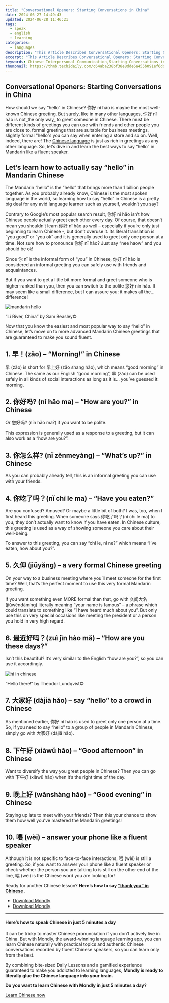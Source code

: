 ```yaml
---
title: "Conversational Openers: Starting Conversations in China"
date: 2024-06-27 14:49:43
updated: 2024-06-28 11:46:21
tags:
  - speak
  - english
  - learning
categories:
  - languages
description: "This Article Describes Conversational Openers: Starting Conversations in China"
excerpt: "This Article Describes Conversational Openers: Starting Conversations in China"
keywords: Chinese Interpersonal Communication,Starting Conversations in Mandarin,Conversational Skills in Asia,Cultural Conversation Initiators (China),Engaging with Chinese Speakers,Opening Dialogue in Chinese Culture,Chinese Small Talk Techniques
thumbnail: https://thmb.techidaily.com/c64aba238bf38e8dde6a455b091ef6dd75fa774a21d0b3000a42b8339ddfda6c.jpg
---
```


## Conversational Openers: Starting Conversations in China

 How should we say “hello” in Chinese? 你好 nǐ hǎo is maybe the most well-known Chinese greeting. But surely, like in many other languages, 你好 nǐ hǎo is not_the only way_ to greet someone in Chinese. There must be different kinds of greetings you can use with friends and other people you are close to, formal greetings that are suitable for business meetings, slightly formal “hello”s you can say when entering a store and so on. Well, indeed, there are! The [Chinese language](https://shop.mondly.com/affiliate.php?ACCOUNT=ATISTUDI&AFFILIATE=108875&PATH=https://www.mondly.com?AFFILIATE=108875) is just as rich in greetings as any other language. So, let’s dive in and learn the best ways to say “hello” in Mandarin like a fluent speaker.

## Let’s learn how to actually say “hello” in Mandarin Chinese

 The Mandarin “hello” is the “hello” that brings more than 1 billion people together. As you probably already know, Chinese is the most spoken language in the world, so learning how to say “hello” in Chinese is a pretty big deal for any avid language learner such as yourself, wouldn’t you say?

 Contrary to Google’s most popular search result, 你好 nǐ hǎo isn’t how Chinese people actually greet each other every day. Of course, that doesn’t mean you shouldn’t learn 你好 nǐ hǎo as well – especially if you’re only just beginning to learn Chinese -, but don’t overuse it. Its literal translation is “you good” or “you ok” and it is generally used to greet only one person at a time. Not sure how to pronounce 你好 nǐ hǎo? Just say “nee haow” and you should be ok!

 Since 你 nǐ is the informal form of “you” in Chinese, 你好 nǐ hǎo is considered an informal greeting you can safely use with friends and acquaintances.

 But if you want to get a little bit more formal and greet someone who is higher-ranked than you, then you can switch to the polite 您好 nín hǎo. It may seem like a small difference, but I can assure you: it makes all the… difference!

![mandarin hello](https://edge.mondly.com/blog/wp-content/uploads/2019/12/mandarin-hello-1024x683.jpg "How To Say Hello In Chinese: A Quick Guide To Chinese Greetings 2")

 “Li River, China” by Sam Beasley©

 Now that you know the easiest and most popular way to say “hello” in Chinese, let’s move on to more advanced Mandarin Chinese greetings that are guaranteed to make you sound fluent.

## 1\. 早！(zǎo) – “Morning!” in Chinese

 早 (zǎo) is short for 早上好 (zǎo shang hǎo), which means “good morning” in Chinese. The same as our English “good morning”, 早 (zǎo) can be used safely in all kinds of social interactions as long as it is… you’ve guessed it: morning.

## 2\. 你好吗? (nǐ hǎo ma) – “How are you?” in Chinese

Or 您好吗? (nín hǎo ma?) if you want to be polite.

 This expression is generally used as a response to a greeting, but it can also work as a “how are you?”.

## 3\. 你怎么样? (nǐ zěnmeyàng) – “What’s up?” in Chinese

 As you can probably already tell, this is an informal greeting you can use with your friends.

## 4\. 你吃了吗？(nǐ chī le ma) – “Have you eaten?”

 Are you confused? Amused? Or maybe a little bit of both? I was, too, when I first heard this greeting. When someone says 你吃了吗？(nǐ chī le ma) to you, they don’t actually want to know if you have eaten. In Chinese culture, this greeting is used as a way of showing someone you care about their well-being.

 To answer to this greeting, you can say “chī le, nǐ ne?” which means “I’ve eaten, how about you?”.

## 5\. 久仰 (jiǔyǎng) – a very formal Chinese greeting

 On your way to a business meeting where you’ll meet someone for the first time? Well, that’s the perfect moment to use this very formal Mandarin greeting.

 If you want something even MORE‌ formal than that, go with 久闻大名 (jiǔwéndàmíng) literally meaning “your name is famous” – a phrase which could translate to something like “I have heard much about you”. But only use this on very special occasions like meeting the president or a person you hold in very high regard.

## 6\. 最近好吗？(zuì jìn hào mǎ) – “How are you these days?”

 Isn’t this beautiful? It’s very similar to the English “how are you?”, so you can use it accordingly.

![hi in chinese](https://edge.mondly.com/blog/wp-content/uploads/2019/12/hi-in-chinese-1024x682.jpg "How To Say Hello In Chinese: A Quick Guide To Chinese Greetings 3")

 “Hello there!” by Theodor Lundqvist©

## 7\. 大家好 (dàjiā hǎo) – say “hello” to a crowd in Chinese

 As mentioned earlier, 你好 nǐ hǎo is used to greet only one person at a time. So, if you need to say “hello” to a group of people in Mandarin Chinese, simply go with 大家好 (dàjiā hǎo).

## 8\. 下午好 (xiàwǔ hǎo) – “Good afternoon” in Chinese

 Want to diversify the way you greet people in Chinese? Then you can go with 下午好 (xiàwǔ hǎo) when it’s the right time of the day.

## 9\. 晚上好 (wǎnshàng hǎo) – “Good evening” in Chinese

 Staying up late to meet with your friends? Then this your chance to show them how well you’ve mastered the Mandarin greetings!

## 10\. 喂 (wèi) – answer your phone like a fluent speaker

 Although it is not specific to face-to-face interactions, 喂 (wèi) is still a greeting. So, if you want to answer your phone like a fluent speaker or check whether the person you are talking to is still on the other end of the line, 喂 (wèi) is the Chinese word you are looking for!

 Ready for another Chinese lesson? **Here’s how to say [“thank you” in Chinese](https://shop.mondly.com/affiliate.php?ACCOUNT=ATISTUDI&AFFILIATE=108875&PATH=https://www.mondly.com?AFFILIATE=108875) .**

* [Download Mondly](https://www.facebook.com/sharer/sharer.php?u=https%3A%2F%2Fwww.mondly.com%2Fblog%2Fhow-to-say-hello-in-chinese-quick-guide-to-chinese-greetings%2F&t=How+to+Say+Hello+in+Chinese%3A+A+Quick+Guide+to+Chinese+Greetings "Share on Facebook")
* [Download Mondly](https://shop.mondly.com/affiliate.php?ACCOUNT=ATISTUDI&AFFILIATE=108875&PATH=https://www.mondly.com?AFFILIATE=108875)

---

#### Here’s how to speak Chinese in just 5 minutes a day

 It can be tricky to master Chinese pronunciation if you don’t actively live in China. But with Mondly, the award-winning language learning app, you can learn Chinese naturally with practical topics and authentic Chinese conversations recorded by fluent Chinese speakers, so you can learn only from the best.

 By combining bite-sized Daily Lessons and a gamified experience guaranteed to make you addicted to learning languages, **Mondly is ready to literally glue the Chinese language into your brain.**

 **Do you want to learn Chinese with Mondly in just 5 minutes a day?**

[Learn Chinese now](https://adjt.mondly.com/5ixfg4k?campaign=blog-post-id-4423&fallback=https%3A%2F%2Fapp.mondly.com%3Futm%5Fmedium%3Dblog%5Fblog-post-id-4423%26utm%5Fsource%3Dblog-post-id-4423&redirect%5Fmacos=https%3A%2F%2Fapp.mondly.com%3Futm%5Fmedium%3Dblog%5Fblog-post-id-4423%26utm%5Fsource%3Dblog-post-id-4423&redirect%5Fandroid=https%3A%2F%2Fplay.google.com%2Fstore%2Fapps%2Fdetails%3Fid%3Dcom.atistudios.mondly.languages%3Futm%5Fmedium%3Dblog%5Fblog-post-id-4423%26utm%5Fsource%3Dblog-post-id-4423&redirect%5Fios=https%3A%2F%2Fapps.apple.com%2Fapp%2Fapple-store%2Fid987873536%3Fpt%3D78954800%26ct%3Dblog-post-id-4423%26mt%3D8 "Learn Chinese now")

<ins class="adsbygoogle"
     style="display:block"
     data-ad-format="autorelaxed"
     data-ad-client="ca-pub-7571918770474297"
     data-ad-slot="1223367746"></ins>



<ins class="adsbygoogle"
     style="display:block"
     data-ad-client="ca-pub-7571918770474297"
     data-ad-slot="8358498916"
     data-ad-format="auto"
     data-full-width-responsive="true"></ins>
